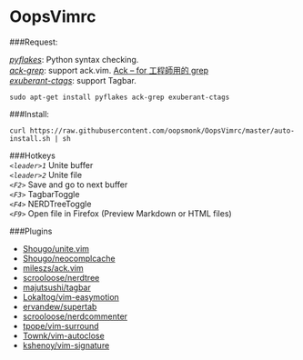 OopsVimrc
=========

###Request:  

[*pyflakes*](https://pypi.python.org/pypi/pyflakes): Python syntax checking.    
[*ack-grep*](http://beyondgrep.com/): support ack.vim. 
[Ack – for 工程師用的 grep](http://brooky.cc/2012/09/28/ack-for-%E5%B7%A5%E7%A8%8B%E5%B8%AB%E7%94%A8%E7%9A%84-grep/)   
[*exuberant-ctags*](http://ctags.sourceforge.net/): support Tagbar.  

`sudo apt-get install pyflakes ack-grep exuberant-ctags`  


###Install:  

`curl https://raw.githubusercontent.com/oopsmonk/OopsVimrc/master/auto-install.sh | sh`

###Hotkeys  
*`<leader>1`*   Unite buffer  
*`<leader>2`*   Unite file  
*`<F2>`*        Save and go to next buffer  
*`<F3>`*        TagbarToggle  
*`<F4>`*        NERDTreeToggle  
*`<F9>`*        Open file in Firefox (Preview Markdown or HTML files)  

###Plugins

* [Shougo/unite.vim](https://github.com/Shougo/unite.vim)
* [Shougo/neocomplcache](https://github.com/Shougo/neocomplcache)
* [mileszs/ack.vim](https://github.com/mileszs/ack.vim)
* [scrooloose/nerdtree](https://github.com/scrooloose/nerdtree)
* [majutsushi/tagbar](https://github.com/majutsushi/tagbar)
* [Lokaltog/vim-easymotion](https://github.com/Lokaltog/vim-easymotion)
* [ervandew/supertab](https://github.com/ervandew/supertab)
* [scrooloose/nerdcommenter](https://github.com/scrooloose/nerdcommenter)
* [tpope/vim-surround](https://github.com/tpope/vim-surround)
* [Townk/vim-autoclose](https://github.com/Townk/vim-autoclose)
* [kshenoy/vim-signature](https://github.com/kshenoy/vim-signature)
